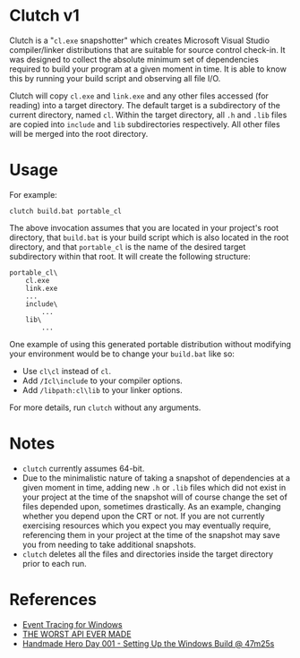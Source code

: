 # Clutch v1

Clutch is a "`cl.exe` snapshotter" which creates Microsoft Visual Studio compiler/linker distributions that are suitable for source control check-in. It was designed to collect the absolute minimum set of dependencies required to build your program at a given moment in time. It is able to know this by running your build script and observing all file I/O.

Clutch will copy `cl.exe` and `link.exe` and any other files accessed (for reading) into a target directory. The default target is a subdirectory of the current directory, named `cl`. Within the target directory, all `.h` and `.lib` files are copied into `include` and `lib` subdirectories respectively. All other files will be merged into the root directory.

# Usage

For example:

```shell
clutch build.bat portable_cl
```

The above invocation assumes that you are located in your project's root directory, that `build.bat` is your build script which is also located in the root directory, and that `portable_cl` is the name of the desired target subdirectory within that root. It will create the following structure:

```
portable_cl\
    cl.exe
    link.exe
    ...
    include\
        ...
    lib\
        ...
```

One example of using this generated portable distribution without modifying your environment would be to change your `build.bat` like so:

- Use `cl\cl` instead of `cl`.
- Add `/Icl\include` to your compiler options.
- Add `/libpath:cl\lib` to your linker options.

For more details, run `clutch` without any arguments.

# Notes

- `clutch` currently assumes 64-bit.
- Due to the minimalistic nature of taking a snapshot of dependencies at a given moment in time, adding new `.h` or `.lib` files which did not exist in your project at the time of the snapshot will of course change the set of files depended upon, sometimes drastically. As an example, changing whether you depend upon the CRT or not. If you are not currently exercising resources which you expect you may eventually require, referencing them in your project at the time of the snapshot may save you from needing to take additional snapshots.
- `clutch` deletes all the files and directories inside the target directory prior to each run.

# References

- [Event Tracing for Windows](https://docs.microsoft.com/en-us/windows/win32/etw/about-event-tracing)
- [THE WORST API EVER MADE](https://caseymuratori.com/blog_0025)
- [Handmade Hero Day 001 - Setting Up the Windows Build @ 47m25s](https://www.youtube.com/watch?v=Ee3EtYb8d1o&t=2845s)
